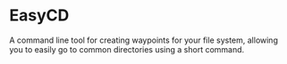# EasyCD
A command line tool for creating waypoints for your file system, allowing you to easily go to common directories using a short command.
